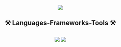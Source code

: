 <h1 align="center">
  <img src="https://readme-typing-svg.herokuapp.com/?font=Righteous&size=35&center=true&vCenter=true&width=500&height=70&duration=4000&lines=Hi+There!+👋;+I'm+Bojjan!;" />
</h1>

<h2 align="center">⚒️ Languages-Frameworks-Tools ⚒️</h2>
<br/>
<div align="center">
    <img src="https://skillicons.dev/icons?i=java,postgres,spring" />
    <img src="https://skillicons.dev/icons?i=idea,github" /><br>
</div>

<!--
**Bojjjan/Bojjjan** is a ✨ _special_ ✨ repository because its `README.md` (this file) appears on your GitHub profile.

